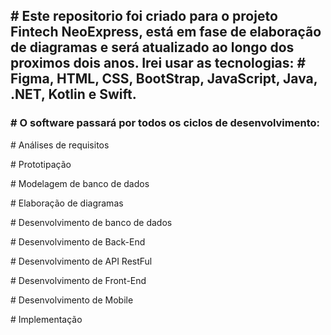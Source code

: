 <h2># Este repositorio foi criado para o projeto Fintech NeoExpress, está em fase de elaboração de diagramas e será atualizado ao longo dos proximos dois anos. Irei usar as tecnologias: # Figma, HTML, CSS, BootStrap, JavaScript, Java, .NET, Kotlin e Swift.</h2>

<h3># O software passará por todos os ciclos de desenvolvimento:</h3>
<p># Análises de requisitos</p>
<p># Prototipação</p>
<p># Modelagem de banco de dados</p>
<p># Elaboração de diagramas</p>
<p># Desenvolvimento de banco de dados</p>
<p># Desenvolvimento de Back-End</p>
<p># Desenvolvimento de API RestFul</p>
<p># Desenvolvimento de Front-End</p>
<p># Desenvolvimento de Mobile</p>
<p># Implementação</p>

